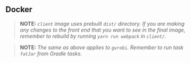 ## Docker

> **NOTE:** _`client` image uses prebuilt `dist/` directory. If you are making any changes to the front end that you want to see in the final image, remember to rebuild by running `yarn run webpack` in `client/`._

> **NOTE:** _The same as above applies to `gurobi`. Remember to run task `fatJar` from Gradle tasks._
